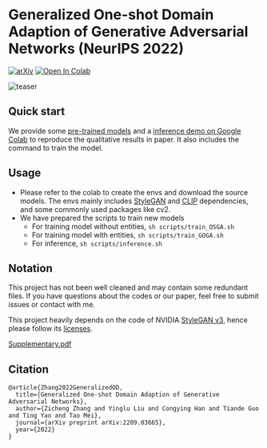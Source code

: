 # Generalized One-shot Domain Adaption of Generative Adversarial Networks (NeurIPS 2022)
[![arXiv](https://img.shields.io/badge/arXiv-2209.03665-b31b1b.svg)](https://arxiv.org/abs/2209.03665)
[![Open In Colab](https://colab.research.google.com/assets/colab-badge.svg)](https://colab.research.google.com/drive/1A6moUzSLh2vU4CckfnXESk4HwYC8NgMz?usp=sharing)

![teaser](teaser/teaser.png "teaser")

## Quick start
We provide some [pre-trained models](https://drive.google.com/drive/folders/1xgBY3UyQkR0co_dOfr9SwUy-9h4hGhmc?usp=sharing) and a [inference demo on Google Colab](https://colab.research.google.com/drive/1A6moUzSLh2vU4CckfnXESk4HwYC8NgMz?usp=sharing) to reproduce the qualitative results in paper. It also includes the command to train the model.

## Usage
-  Please refer to the colab to create the envs and download the source models. The envs mainly includes [StyleGAN](https://github.com/NVlabs/stylegan3) and [CLIP](https://github.com/openai/CLIP) dependencies, and some commonly used packages like cv2.
- We have prepared the scripts to train new models 
  -  For training model without entities, ```sh scripts/train_OSGA.sh```
  -  For training model with entities, ```sh scripts/train_GOGA.sh```
  -  For inference, ```sh scripts/inference.sh```

## Notation
This project has not been well cleaned and may contain some redundant files. If you have questions about the codes or our paper, feel free to submit issues or contact with me. 

This project heavily depends on the code of NVIDIA [StyleGAN v3](https://github.com/NVlabs/stylegan3), hence please follow its [licenses](https://github.com/NVlabs/stylegan3/blob/main/LICENSE.txt).

[Supplementary.pdf](https://drive.google.com/file/d/134Quvmf1uyz0Dg5WvoKDBSLWyNAm8rk2/view?usp=sharing) 

## Citation
```
@article{Zhang2022GeneralizedOD,
  title={Generalized One-shot Domain Adaption of Generative Adversarial Networks},
  author={Zicheng Zhang and Yinglu Liu and Congying Han and Tiande Guo and Ting Yao and Tao Mei},
  journal={arXiv preprint arXiv:2209.03665},
  year={2022}
}
```
